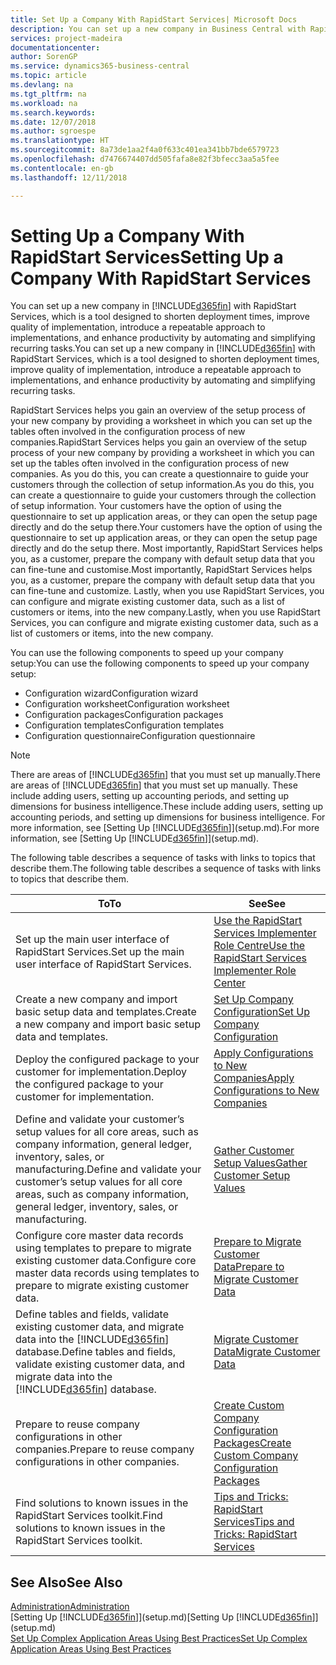 ```yaml
---
title: Set Up a Company With RapidStart Services| Microsoft Docs
description: You can set up a new company in Business Central with RapidStart services, which is a tool designed to shorten deployment times, improve quality of implementation, introduce a repeatable approach to implementations, and enhance productivity by automating and simplifying recurring tasks.
services: project-madeira
documentationcenter: 
author: SorenGP
ms.service: dynamics365-business-central
ms.topic: article
ms.devlang: na
ms.tgt_pltfrm: na
ms.workload: na
ms.search.keywords: 
ms.date: 12/07/2018
ms.author: sgroespe
ms.translationtype: HT
ms.sourcegitcommit: 8a73de1aa2f4a0f633c401ea341bb7bde6579723
ms.openlocfilehash: d7476674407dd505fafa8e82f3bfecc3aa5a5fee
ms.contentlocale: en-gb
ms.lasthandoff: 12/11/2018

---
```

# <a name="setting-up-a-company-with-rapidstart-services"></a><span data-ttu-id="56234-103">Setting Up a Company With RapidStart Services</span><span class="sxs-lookup"><span data-stu-id="56234-103">Setting Up a Company With RapidStart Services</span></span>
<span data-ttu-id="56234-104">You can set up a new company in [!INCLUDE[d365fin](includes/d365fin_md.md)] with RapidStart Services, which is a tool designed to shorten deployment times, improve quality of implementation, introduce a repeatable approach to implementations, and enhance productivity by automating and simplifying recurring tasks.</span><span class="sxs-lookup"><span data-stu-id="56234-104">You can set up a new company in [!INCLUDE[d365fin](includes/d365fin_md.md)] with RapidStart Services, which is a tool designed to shorten deployment times, improve quality of implementation, introduce a repeatable approach to implementations, and enhance productivity by automating and simplifying recurring tasks.</span></span>  

<span data-ttu-id="56234-105">RapidStart Services helps you gain an overview of the setup process of your new company by providing a worksheet in which you can set up the tables often involved in the configuration process of new companies.</span><span class="sxs-lookup"><span data-stu-id="56234-105">RapidStart Services helps you gain an overview of the setup process of your new company by providing a worksheet in which you can set up the tables often involved in the configuration process of new companies.</span></span> <span data-ttu-id="56234-106">As you do this, you can create a questionnaire to guide your customers through the collection of setup information.</span><span class="sxs-lookup"><span data-stu-id="56234-106">As you do this, you can create a questionnaire to guide your customers through the collection of setup information.</span></span> <span data-ttu-id="56234-107">Your customers have the option of using the questionnaire to set up application areas, or they can open the setup page directly and do the setup there.</span><span class="sxs-lookup"><span data-stu-id="56234-107">Your customers have the option of using the questionnaire to set up application areas, or they can open the setup page directly and do the setup there.</span></span> <span data-ttu-id="56234-108">Most importantly, RapidStart Services helps you, as a customer, prepare the company with default setup data that you can fine-tune and customise.</span><span class="sxs-lookup"><span data-stu-id="56234-108">Most importantly, RapidStart Services helps you, as a customer, prepare the company with default setup data that you can fine-tune and customize.</span></span> <span data-ttu-id="56234-109">Lastly, when you use RapidStart Services, you can configure and migrate existing customer data, such as a list of customers or items, into the new company.</span><span class="sxs-lookup"><span data-stu-id="56234-109">Lastly, when you use RapidStart Services, you can configure and migrate existing customer data, such as a list of customers or items, into the new company.</span></span>

<span data-ttu-id="56234-110">You can use the following components to speed up your company setup:</span><span class="sxs-lookup"><span data-stu-id="56234-110">You can use the following components to speed up your company setup:</span></span>  

-   <span data-ttu-id="56234-111">Configuration wizard</span><span class="sxs-lookup"><span data-stu-id="56234-111">Configuration wizard</span></span>  
-   <span data-ttu-id="56234-112">Configuration worksheet</span><span class="sxs-lookup"><span data-stu-id="56234-112">Configuration worksheet</span></span>  
-   <span data-ttu-id="56234-113">Configuration packages</span><span class="sxs-lookup"><span data-stu-id="56234-113">Configuration packages</span></span>  
-   <span data-ttu-id="56234-114">Configuration templates</span><span class="sxs-lookup"><span data-stu-id="56234-114">Configuration templates</span></span>  
-   <span data-ttu-id="56234-115">Configuration questionnaire</span><span class="sxs-lookup"><span data-stu-id="56234-115">Configuration questionnaire</span></span>  

> [!Note]  
>  <span data-ttu-id="56234-116">There are areas of [!INCLUDE[d365fin](includes/d365fin_md.md)] that you must set up manually.</span><span class="sxs-lookup"><span data-stu-id="56234-116">There are areas of [!INCLUDE[d365fin](includes/d365fin_md.md)] that you must set up manually.</span></span> <span data-ttu-id="56234-117">These include adding users, setting up accounting periods, and setting up dimensions for business intelligence.</span><span class="sxs-lookup"><span data-stu-id="56234-117">These include adding users, setting up accounting periods, and setting up dimensions for business intelligence.</span></span> <span data-ttu-id="56234-118">For more information, see [Setting Up [!INCLUDE[d365fin](includes/d365fin_md.md)]](setup.md).</span><span class="sxs-lookup"><span data-stu-id="56234-118">For more information, see [Setting Up [!INCLUDE[d365fin](includes/d365fin_md.md)]](setup.md).</span></span>

 <span data-ttu-id="56234-119">The following table describes a sequence of tasks with links to topics that describe them.</span><span class="sxs-lookup"><span data-stu-id="56234-119">The following table describes a sequence of tasks with links to topics that describe them.</span></span>

|<span data-ttu-id="56234-120">**To**</span><span class="sxs-lookup"><span data-stu-id="56234-120">**To**</span></span>|<span data-ttu-id="56234-121">**See**</span><span class="sxs-lookup"><span data-stu-id="56234-121">**See**</span></span>|  
|------------|-------------|  
|<span data-ttu-id="56234-122">Set up the main user interface of RapidStart Services.</span><span class="sxs-lookup"><span data-stu-id="56234-122">Set up the main user interface of RapidStart Services.</span></span>|[<span data-ttu-id="56234-123">Use the RapidStart Services Implementer Role Centre</span><span class="sxs-lookup"><span data-stu-id="56234-123">Use the RapidStart Services Implementer Role Center</span></span>](admin-how-to-use-the-rapidstart-services-role-center-to-track-progress.md)|  
|<span data-ttu-id="56234-124">Create a new company and import basic setup data and templates.</span><span class="sxs-lookup"><span data-stu-id="56234-124">Create a new company and import basic setup data and templates.</span></span>|[<span data-ttu-id="56234-125">Set Up Company Configuration</span><span class="sxs-lookup"><span data-stu-id="56234-125">Set Up Company Configuration</span></span>](admin-set-up-company-configuration.md)|  
|<span data-ttu-id="56234-126">Deploy the configured package to your customer for implementation.</span><span class="sxs-lookup"><span data-stu-id="56234-126">Deploy the configured package to your customer for implementation.</span></span>|[<span data-ttu-id="56234-127">Apply Configurations to New Companies</span><span class="sxs-lookup"><span data-stu-id="56234-127">Apply Configurations to New Companies</span></span>](admin-apply-configuration-to-new-companies.md)|
|<span data-ttu-id="56234-128">Define and validate your customer’s setup values for all core areas, such as company information, general ledger, inventory, sales, or manufacturing.</span><span class="sxs-lookup"><span data-stu-id="56234-128">Define and validate your customer’s setup values for all core areas, such as company information, general ledger, inventory, sales, or manufacturing.</span></span>|[<span data-ttu-id="56234-129">Gather Customer Setup Values</span><span class="sxs-lookup"><span data-stu-id="56234-129">Gather Customer Setup Values</span></span>](admin-gather-customer-setup-values.md)|  
|<span data-ttu-id="56234-130">Configure core master data records using templates to prepare to migrate existing customer data.</span><span class="sxs-lookup"><span data-stu-id="56234-130">Configure core master data records using templates to prepare to migrate existing customer data.</span></span>|[<span data-ttu-id="56234-131">Prepare to Migrate Customer Data</span><span class="sxs-lookup"><span data-stu-id="56234-131">Prepare to Migrate Customer Data</span></span>](admin-use-templates-to-prepare-customer-data-for-migration.md)|  
|<span data-ttu-id="56234-132">Define tables and fields, validate existing customer data, and migrate data into the [!INCLUDE[d365fin](includes/d365fin_md.md)] database.</span><span class="sxs-lookup"><span data-stu-id="56234-132">Define tables and fields, validate existing customer data, and migrate data into the [!INCLUDE[d365fin](includes/d365fin_md.md)] database.</span></span>|[<span data-ttu-id="56234-133">Migrate Customer Data</span><span class="sxs-lookup"><span data-stu-id="56234-133">Migrate Customer Data</span></span>](admin-migrate-customer-data.md)|
|<span data-ttu-id="56234-134">Prepare to reuse company configurations in other companies.</span><span class="sxs-lookup"><span data-stu-id="56234-134">Prepare to reuse company configurations in other companies.</span></span>|[<span data-ttu-id="56234-135">Create Custom Company Configuration Packages</span><span class="sxs-lookup"><span data-stu-id="56234-135">Create Custom Company Configuration Packages</span></span>](admin-how-to-create-custom-company-configuration-packages.md)|
|<span data-ttu-id="56234-136">Find solutions to known issues in the RapidStart Services toolkit.</span><span class="sxs-lookup"><span data-stu-id="56234-136">Find solutions to known issues in the RapidStart Services toolkit.</span></span>|[<span data-ttu-id="56234-137">Tips and Tricks: RapidStart Services</span><span class="sxs-lookup"><span data-stu-id="56234-137">Tips and Tricks: RapidStart Services</span></span>](admin-tips-and-tricks-rapidstart-services.md)|  

## <a name="see-also"></a><span data-ttu-id="56234-138">See Also</span><span class="sxs-lookup"><span data-stu-id="56234-138">See Also</span></span>  
[<span data-ttu-id="56234-139">Administration</span><span class="sxs-lookup"><span data-stu-id="56234-139">Administration</span></span>](admin-setup-and-administration.md)  
<span data-ttu-id="56234-140">[Setting Up [!INCLUDE[d365fin](includes/d365fin_md.md)]](setup.md)</span><span class="sxs-lookup"><span data-stu-id="56234-140">[Setting Up [!INCLUDE[d365fin](includes/d365fin_md.md)]](setup.md)</span></span>  
[<span data-ttu-id="56234-141">Set Up Complex Application Areas Using Best Practices</span><span class="sxs-lookup"><span data-stu-id="56234-141">Set Up Complex Application Areas Using Best Practices</span></span>](set-up-complex-application-areas-using-best-practices.md)   


